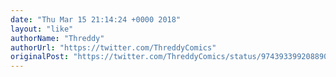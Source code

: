 ```yaml
---
date: "Thu Mar 15 21:14:24 +0000 2018"
layout: "like"
authorName: "Threddy"
authorUrl: "https://twitter.com/ThreddyComics"
originalPost: "https://twitter.com/ThreddyComics/status/974393399208890368"
---
```


